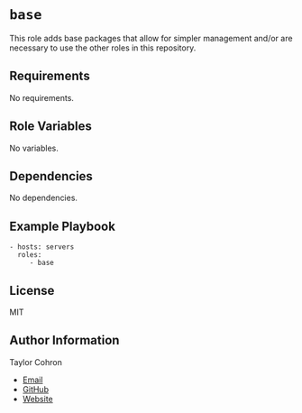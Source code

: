 `base`
=========

This role adds base packages that allow for simpler management and/or are necessary to use the other roles in this repository.

Requirements
------------

No requirements.

Role Variables
--------------

No variables.

Dependencies
------------

No dependencies.

Example Playbook
----------------

    - hosts: servers
      roles:
         - base

License
-------

MIT

Author Information
------------------

Taylor Cohron  

* [Email](taylorcohrontech@gmail.com)
* [GitHub](https://github.com/untraceablez)
* [Website](https://taylorcohron.me)
